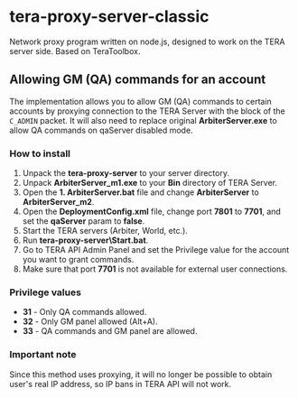 # tera-proxy-server-classic

Network proxy program written on node.js, designed to work on the TERA server side. Based on TeraToolbox.

## Allowing GM (QA) commands for an account

The implementation allows you to allow GM (QA) commands to certain accounts by proxying connection to the TERA Server with the block of the `C_ADMIN` packet. It will also need to replace original **ArbiterServer.exe** to allow QA commands on qaServer disabled mode.

### How to install

1. Unpack the **tera-proxy-server** to your server directory.
2. Unpack **ArbiterServer_m1.exe** to your **Bin** directory of TERA Server.
3. Open the **1. ArbiterServer.bat** file and change **ArbiterServer** to **ArbiterServer_m2**.
4. Open the **DeploymentConfig.xml** file, change port **7801** to **7701**, and set the **qaServer** param to **false**.
5. Start the TERA servers (Arbiter, World, etc.).
6. Run **tera-proxy-server\Start.bat**.
7. Go to TERA API Admin Panel and set the Privilege value for the account you want to grant commands.
8. Make sure that port **7701** is not available for external user connections.

### Privilege values

* **31** - Only QA commands allowed.
* **32** - Only GM panel allowed (Alt+A).
* **33** - QA commands and GM panel are allowed.

### Important note

Since this method uses proxying, it will no longer be possible to obtain user's real IP address, so IP bans in TERA API will not work.
